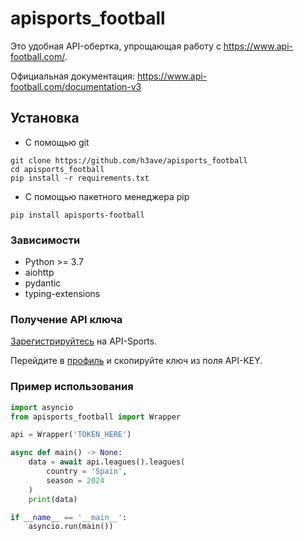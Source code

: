 # apisports_football

Это удобная API-обертка, упрощающая работу с <https://www.api-football.com/>.

Официальная документация: <https://www.api-football.com/documentation-v3>

## Установка

* С помощью git

```console
git clone https://github.com/h3ave/apisports_football
cd apisports_football
pip install -r requirements.txt
```

* С помощью пакетного менеджера pip

```console
pip install apisports-football
```

### Зависимости

* Python >= 3.7
* aiohttp
* pydantic
* typing-extensions

### Получение API ключа

[Зарегистрируйтесь](https://dashboard.api-football.com/register) на API-Sports.

Перейдите в [профиль](https://dashboard.api-football.com/profile?access) и скопируйте ключ из поля API-KEY.

### Пример использования

```python
import asyncio
from apisports_football import Wrapper

api = Wrapper('TOKEN_HERE')

async def main() -> None:
    data = await api.leagues().leagues(
        country = 'Spain',
        season = 2024
    )
    print(data)

if __name__ == '__main__':
    asyncio.run(main())
```
